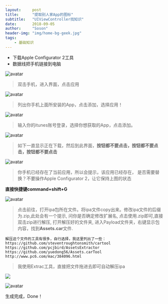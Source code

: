 ```yaml
---
layout:     post
title:      "提取别人家App的图标"
subtitle:   "UIViewController找知识"
date:       2018-09-05
author:     "Soson"
header-img: "img/home-bg-geek.jpg"
tags:
    - 基础知识
---
```




- 下载Apple Configurator 2工具
- 数据线把手机链接到电脑

![avatar](https://github.com/SosonHuang/imagesource/tree/master/9-06/ABB04CF3-7181-4ED2-A249-622D445013EC.png)

>双击手机，进入界面，点击应用

![avatar](https://github.com/SosonHuang/imagesource/tree/master/9-06/C9F80F62-990A-47E0-B16A-DB398D8A0EC4.png)

>列出你手机上面所安装的App，点击添加，选择应用！

![avatar](https://github.com/SosonHuang/imagesource/tree/master/9-06/091AE591-FF45-491D-B7C3-4279B03CBA2B.png)

>输入你的itunes账号登录，选择你想获取的App，点击添加。

![avatar](https://github.com/SosonHuang/imagesource/tree/master/9-06/0779F965-6B85-4803-95CD-7F6496B370F6.png)

>如下一直显示正在下载，然后到此界面，**按钮都不要点击，按钮都不要点击，按钮都不要点击**

![avatar](https://github.com/SosonHuang/imagesource/tree/master/9-06/C0A71183-FC77-4B00-81BC-9DEAA6F66861.png)

>你手机已经存在了当前应用，所以会提示，该应用已经存在， 是否需要替换？不要操作Apple Configurator 2，让它保持上图的状态

**直接快捷键command+shift+G**

![avatar](https://github.com/SosonHuang/imagesource/tree/master/9-06/18C2342C-B546-4EA2-B857-C20E670DB209.png)

>点击前往，打开ipa包所在文件。将ipa文件copy出来。修改ipa文件的后缀为.zip,此处会有一个提示, 问你是否确定修改扩展名, 点击使用.zip即可,直接双击zip进行解压, 打开解压好的文件夹, 进入Payload文件夹，右键显示包内容，找到**Assets.car**文件.

```
解压这个文件的工具有很多，自行选择，我这里列出了一些：
https://github.com/steventroughtonsmith/cartool
https://github.com/pcjbird/AssetsExtractor
https://github.com/yuedong56/Assets.carTool
http://www.pc6.com/mac/384096.html
```

>我使用Extrac工具，直接把文件拖进去即可自动解压ipa


![](https://github.com/SosonHuang/imagesource/tree/master/9-06/DF59FDC0-81C0-4763-A581-979E34EA0BE6.png)

![avatar](https://github.com/SosonHuang/imagesource/tree/master/9-06/8927F9EB-B185-4278-BA69-3FE844A39763.png)


生成完成，Done！


